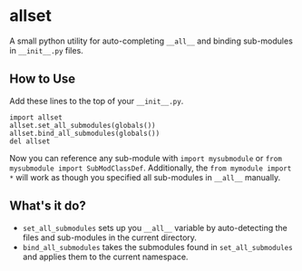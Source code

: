 allset
======

A small python utility for auto-completing `__all__` and binding sub-modules in `__init__.py` files.

## How to Use
Add these lines to the top of your `__init__.py`.

    import allset
    allset.set_all_submodules(globals())
    allset.bind_all_submodules(globals())
    del allset

Now you can reference any sub-module with `import mysubmodule` or `from mysubmodule import SubModClassDef`. Additionally, the `from mymodule import *` will work as though you specified all sub-modules in `__all__` manually.

## What's it do?
* `set_all_submodules` sets up you `__all__` variable by auto-detecting the files and sub-modules in the current directory.
* `bind_all_submodules` takes the submodules found in  `set_all_submodules` and applies them to the current namespace.
